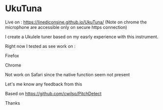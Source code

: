 # UkuTuna


Live on : https://linediconsine.github.io/UkuTuna/ 
(Note on chrome the microphone are accessible only on secure https connection)


I create a Ukulele tuner based on my easrly experience with this instrument.

Right now I tested as see work on :

Firefox

Chrome

Not work on Safari since the native function seem not present

Let's me know any feedback from this


Based on https://github.com/cwilso/PitchDetect

Thanks

